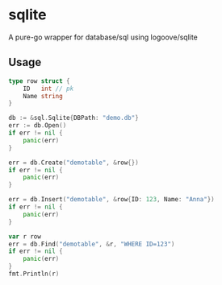 # sqlite
A pure-go wrapper for database/sql using logoove/sqlite

## Usage

```go
type row struct {
    ID   int // pk
    Name string
}

db := &sql.Sqlite{DBPath: "demo.db"}
err := db.Open()
if err != nil {
    panic(err)
}

err = db.Create("demotable", &row{})
if err != nil {
    panic(err)
}

err = db.Insert("demotable", &row{ID: 123, Name: "Anna"})
if err != nil {
    panic(err)
}

var r row
err = db.Find("demotable", &r, "WHERE ID=123")
if err != nil {
    panic(err)
}
fmt.Println(r)
```
